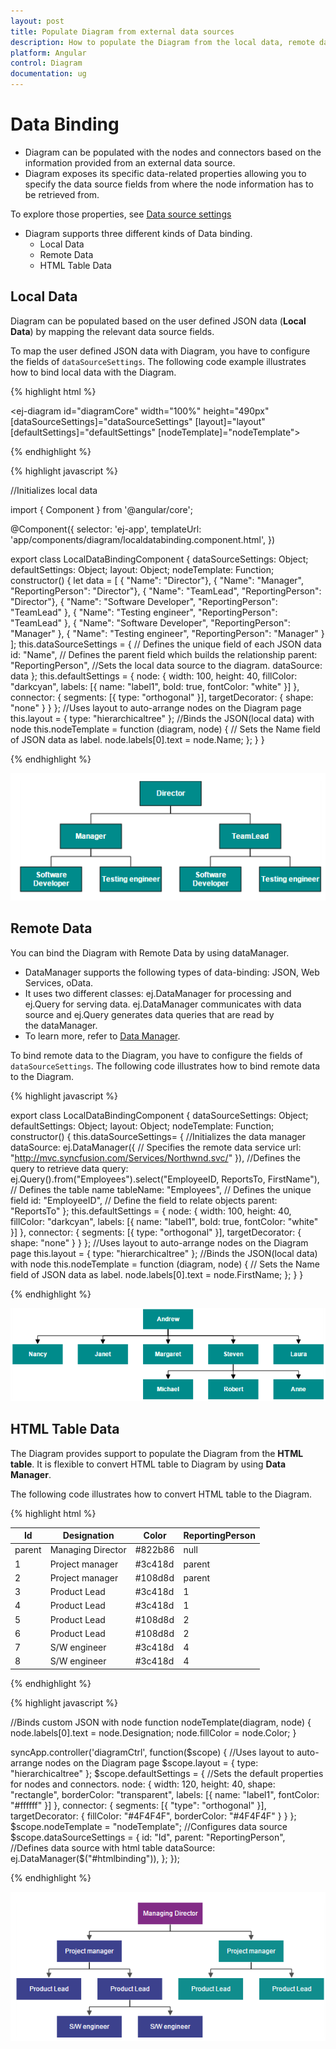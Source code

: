 ```yaml
---
layout: post
title: Populate Diagram from external data sources
description: How to populate the Diagram from the local data, remote data, or html tables?
platform: Angular
control: Diagram
documentation: ug
---
```


# Data Binding

* Diagram can be populated with the nodes and connectors based on the information provided from an external data source.
* Diagram exposes its specific data-related properties allowing you to specify the data source fields from where the node information has to be retrieved from.

To explore those properties, see [Data source settings](/api/js/ejDiagram#members:datasourcesettings "Data source settings")

* Diagram supports three different kinds of Data binding.
	* Local Data
	* Remote Data
	* HTML Table Data

## Local Data

Diagram can be populated based on the user defined JSON data (**Local Data**) by mapping the relevant data source fields.

To map the user defined JSON data with Diagram, you have to configure the fields of `dataSourceSettings`. The following code example illustrates how to bind local data with the Diagram.

{% highlight html %}

 <ej-diagram id="diagramCore"  width="100%" height="490px" [dataSourceSettings]="dataSourceSettings" [layout]="layout" [defaultSettings]="defaultSettings" [nodeTemplate]="nodeTemplate">
 </ej-diagram>

{% endhighlight %}

{% highlight javascript %}

//Initializes local data

import { Component } from '@angular/core';

@Component({
    selector: 'ej-app',
    templateUrl: 'app/components/diagram/localdatabinding.component.html',
})

export class LocalDataBindingComponent {
    dataSourceSettings: Object;
    defaultSettings: Object;
    layout: Object;
    nodeTemplate: Function;
    constructor() {
        let data = [
            { "Name": "Director"}, 
            { "Name": "Manager", "ReportingPerson": "Director"}, 
            { "Name": "TeamLead", "ReportingPerson": "Director"}, 
            { "Name": "Software Developer", "ReportingPerson": "TeamLead" }, 
            { "Name": "Testing engineer", "ReportingPerson": "TeamLead" }, 
            { "Name": "Software Developer", "ReportingPerson": "Manager" }, 
            { "Name": "Testing engineer", "ReportingPerson": "Manager" }
        ];
        this.dataSourceSettings = { 
            // Defines the unique field of each JSON data
            id: "Name",
            // Defines the parent field which builds the relationship
            parent: "ReportingPerson",
            //Sets the local data source to the diagram.
            dataSource: data 
            };
        this.defaultSettings = {
            node: {
            width: 100,
            height: 40,
            fillColor: "darkcyan",
            labels: [{ name: "label1", bold: true, fontColor: "white" }]
            },
        connector: {
            segments: [{ type: "orthogonal" }],
            targetDecorator: { shape: "none" }
            }
        };
        //Uses layout to auto-arrange nodes on the Diagram page
        this.layout = { type: "hierarchicaltree" };
        //Binds the JSON(local data) with node
        this.nodeTemplate = function (diagram, node) {
            // Sets the Name field of JSON data as label.
            node.labels[0].text = node.Name;
        };
    }
}

{% endhighlight %}

![](/angular/Diagram/Data-Binding_images/Data-Binding_img1.png)

## Remote Data

You can bind the Diagram with Remote Data by using dataManager.

* DataManager supports the following types of data-binding: JSON, Web Services, oData.
* It uses two different classes: ej.DataManager for processing and ej.Query for serving data. ej.DataManager communicates with data source and ej.Query generates data queries that are read by the dataManager.
* To learn more, refer to [Data Manager](/js/DataManager/Getting-Started "Data Manager").

To bind remote data to the Diagram, you have to configure the fields of `dataSourceSettings`. The following code illustrates how to bind remote data to the Diagram.

{% highlight javascript %}

export class LocalDataBindingComponent {
    dataSourceSettings: Object;
    defaultSettings: Object;
    layout: Object;
    nodeTemplate: Function;
    constructor() {
        this.dataSourceSettings= {
            //Initializes the data manager
            dataSource: ej.DataManager({
            // Specifies the remote data service
                    url: "http://mvc.syncfusion.com/Services/Northwnd.svc/"
                }),
            //Defines the query to retrieve data
            query: ej.Query().from("Employees").select("EmployeeID, ReportsTo, FirstName"),
            // Defines the table name
            tableName: "Employees",
            // Defines the unique field
            id: "EmployeeID",
            // Define the field to relate objects
            parent: "ReportsTo"
        };
        this.defaultSettings = {
            node: {
            width: 100,
            height: 40,
            fillColor: "darkcyan",
            labels: [{ name: "label1", bold: true, fontColor: "white" }]
            },
        connector: {
            segments: [{ type: "orthogonal" }],
            targetDecorator: { shape: "none" }
            }
        };
        //Uses layout to auto-arrange nodes on the Diagram page
        this.layout = { type: "hierarchicaltree" };
        //Binds the JSON(local data) with node
        this.nodeTemplate = function (diagram, node) {
            // Sets the Name field of JSON data as label.
        	node.labels[0].text = node.FirstName;
        };
    }
}

{% endhighlight %}

![](/angular/Diagram/Data-Binding_images/Data-Binding_img2.png)

## HTML Table Data

The Diagram provides support to populate the Diagram from the **HTML table**. It is flexible to convert HTML table to Diagram by using **Data Manager**.

The following code illustrates how to convert HTML table to the Diagram.

{% highlight html %}

<!-- HTML Table -->
<table id="htmlbinding">
    <thead>
        <tr>
            <th>Id</th>
            <th>Designation</th>
            <th>Color</th>
            <th>ReportingPerson</th>
        </tr>
    </thead>
    <tbody>
        <tr>
            <td>parent</td>
            <td>Managing Director</td>
            <td>#822b86</td>
            <td>null</td>
        </tr>
        <tr>
            <td>1</td>
            <td>Project manager</td>
            <td>#3c418d</td>
            <td>parent</td>
        </tr>
        <tr>
            <td>2</td>
            <td>Project manager</td>
            <td>#108d8d</td>
            <td>parent</td>
        </tr>
        <tr>
            <td>3</td>
            <td>Product Lead</td>
            <td>#3c418d</td>
            <td>1</td>
        </tr>
        <tr>
            <td>4</td>
            <td>Product Lead</td>
            <td>#3c418d</td>
            <td>1</td>
        </tr>
        <tr>
            <td>5</td>
            <td>Product Lead</td>
            <td>#108d8d</td>
            <td>2</td>
        </tr>
        <tr>
            <td>6</td>
            <td>Product Lead</td>
            <td>#108d8d</td>
            <td>2</td>
        </tr>
        <tr>
            <td>7</td>
            <td>S/W engineer</td>
            <td>#3c418d</td>
            <td>4</td>
        </tr>
        <tr>
            <td>8</td>
            <td>S/W engineer</td>
            <td>#3c418d</td>
            <td>4</td>
        </tr>
    </tbody>
</table>

{% endhighlight %}

{% highlight javascript %}

//Binds custom JSON with node
function nodeTemplate(diagram, node) {
    node.labels[0].text = node.Designation;
    node.fillColor = node.Color;
}

syncApp.controller('diagramCtrl', function($scope) {
    //Uses layout to auto-arrange nodes on the Diagram page
    $scope.layout = {
        type: "hierarchicaltree"
    };
    $scope.defaultSettings = {
        //Sets the default properties for nodes and connectors.
        node: {
            width: 120,
            height: 40,
            shape: "rectangle",
            borderColor: "transparent",
            labels: [{
                name: "label1",
                fontColor: "#ffffff"
            }]
        },
        connector: {
            segments: [{
                "type": "orthogonal"
            }],
            targetDecorator: {
                fillColor: "#4F4F4F",
                borderColor: "#4F4F4F"
            }
        }
    };
    $scope.nodeTemplate = "nodeTemplate";
    //Configures data source
    $scope.dataSourceSettings = {
        id: "Id",
        parent: "ReportingPerson",
        //Defines data source with html table
        dataSource: ej.DataManager($("#htmlbinding")),
    };
});

{% endhighlight %}

![](/angular/Diagram/Data-Binding_images/Data-Binding_img4.png)






